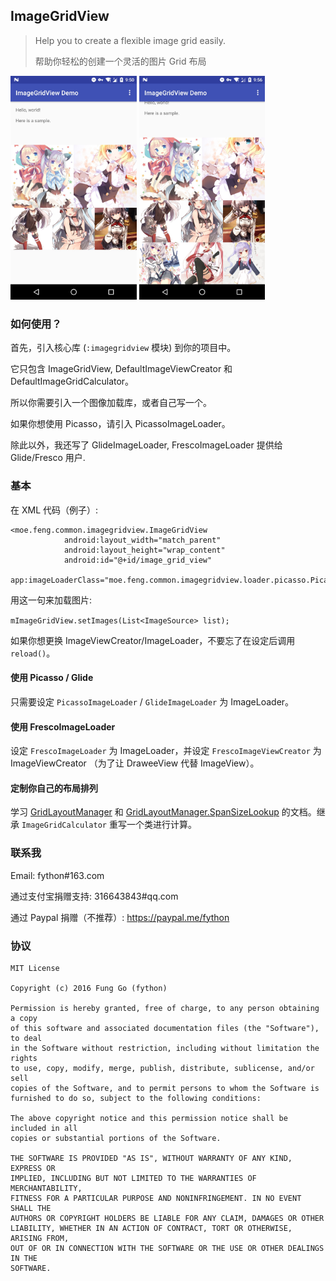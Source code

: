 
## ImageGridView

> Help you to create a flexible image grid easily.
>
> 帮助你轻松的创建一个灵活的图片 Grid 布局

<a href="./screenshots/0.jpg"><img src="./screenshots/0.jpg" width="40%"/></a>
<a href="./screenshots/1.jpg"><img src="./screenshots/1.jpg" width="40%"/></a>

### 如何使用？

首先，引入核心库 (`:imagegridview` 模块) 到你的项目中。

它只包含 ImageGridView, DefaultImageViewCreator 和 DefaultImageGridCalculator。

所以你需要引入一个图像加载库，或者自己写一个。

如果你想使用 Picasso，请引入 PicassoImageLoader。

除此以外，我还写了 GlideImageLoader, FrescoImageLoader 提供给 Glide/Fresco 用户.

### 基本

在 XML 代码（例子）:

```
<moe.feng.common.imagegridview.ImageGridView
			android:layout_width="match_parent"
			android:layout_height="wrap_content"
			android:id="@+id/image_grid_view"
			app:imageLoaderClass="moe.feng.common.imagegridview.loader.picasso.PicassoImageLoader"/>
```

用这一句来加载图片:

`mImageGridView.setImages(List<ImageSource> list);`

如果你想更换 ImageViewCreator/ImageLoader，不要忘了在设定后调用 `reload()`。


#### 使用 Picasso / Glide

只需要设定 `PicassoImageLoader` / `GlideImageLoader` 为 ImageLoader。

#### 使用 FrescoImageLoader

设定 `FrescoImageLoader` 为 ImageLoader，并设定 `FrescoImageViewCreator` 为 ImageViewCreator （为了让 DraweeView 代替 ImageView）。

#### 定制你自己的布局排列

学习 [GridLayoutManager](https://developer.android.com/reference/android/support/v7/widget/GridLayoutManager.html) 和 [GridLayoutManager.SpanSizeLookup](https://developer.android.com/reference/android/support/v7/widget/GridLayoutManager.SpanSizeLookup.html) 的文档。继承 `ImageGridCalculator` 重写一个类进行计算。

### 联系我

Email: fython#163.com

通过支付宝捐赠支持: 316643843#qq.com

通过 Paypal 捐赠（不推荐）: https://paypal.me/fython

### 协议

```
MIT License

Copyright (c) 2016 Fung Go (fython)

Permission is hereby granted, free of charge, to any person obtaining a copy
of this software and associated documentation files (the "Software"), to deal
in the Software without restriction, including without limitation the rights
to use, copy, modify, merge, publish, distribute, sublicense, and/or sell
copies of the Software, and to permit persons to whom the Software is
furnished to do so, subject to the following conditions:

The above copyright notice and this permission notice shall be included in all
copies or substantial portions of the Software.

THE SOFTWARE IS PROVIDED "AS IS", WITHOUT WARRANTY OF ANY KIND, EXPRESS OR
IMPLIED, INCLUDING BUT NOT LIMITED TO THE WARRANTIES OF MERCHANTABILITY,
FITNESS FOR A PARTICULAR PURPOSE AND NONINFRINGEMENT. IN NO EVENT SHALL THE
AUTHORS OR COPYRIGHT HOLDERS BE LIABLE FOR ANY CLAIM, DAMAGES OR OTHER
LIABILITY, WHETHER IN AN ACTION OF CONTRACT, TORT OR OTHERWISE, ARISING FROM,
OUT OF OR IN CONNECTION WITH THE SOFTWARE OR THE USE OR OTHER DEALINGS IN THE
SOFTWARE.
```

